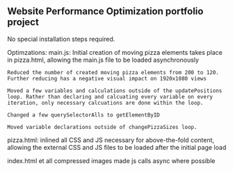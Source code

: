 ## Website Performance Optimization portfolio project

No special installation steps required.

Optimzations: 
main.js: 
	Initial creation of moving pizza elements takes place in pizza.html, allowing the main.js file to be loaded asynchronously 

	Reduced the number of created moving pizza elements from 200 to 120. Further reducing has a negative visual impact on 1920x1080 views

	Moved a few variables and calculations outside of the updatePositions loop. Rather than declaring and calcuating every variable on every iteration, only necessary calcuations are done within the loop.

	Changed a few querySelectorAlls to getElementByID

	Moved variable declarations outside of changePizzaSizes loop. 

pizza.html:
	inlined all CSS and JS necessary for above-the-fold content, allowing the external CSS and JS files to be loaded after the initial page load

index.html et all
	compressed images
	made js calls async where possible
	

